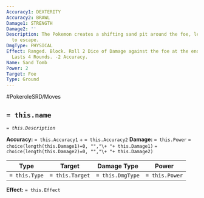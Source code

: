 ```yaml
---
Accuracy1: DEXTERITY
Accuracy2: BRAWL
Damage1: STRENGTH
Damage2: ''
Description: The Pokemon creates a shifting sand pit around the foe, leaving it unable
  to escape.
DmgType: PHYSICAL
Effect: Ranged. Block. Roll 2 Dice of Damage against the foe at the end of every Round.
  Lasts 4 Rounds. -2 Accuracy.
Name: Sand Tomb
Power: 2
Target: Foe
Type: Ground
---
```


#PokeroleSRD/Moves

## `= this.name` 
*`= this.Description`*

**Accuracy:** `= this.Accuracy1` + `= this.Accuracy2`
**Damage:** `= this.Power` `= choice(length(this.Damage1)=0, "","\+ "+ this.Damage1)` `= choice(length(this.Damage2)=0, "","\+ "+ this.Damage2)`

| Type          | Target          | Damage Type          | Power          |
| ------------- | --------------- | ---------------- | -------------- |
| `= this.Type` | `= this.Target` | `= this.DmgType` | `= this.Power` | 

**Effect:** `= this.Effect`